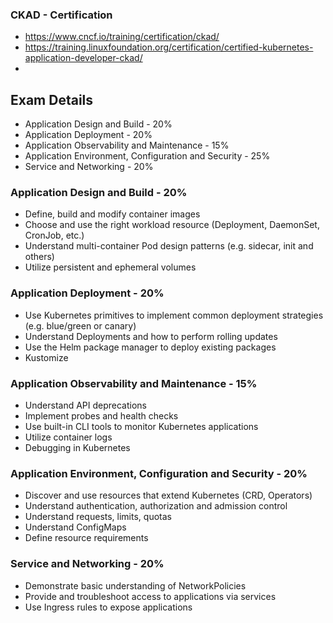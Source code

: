 ### CKAD - Certification  
- https://www.cncf.io/training/certification/ckad/
- https://training.linuxfoundation.org/certification/certified-kubernetes-application-developer-ckad/
-
## Exam Details
- Application Design and Build                        - 20%
- Application Deployment                              - 20%
- Application Observability and Maintenance           - 15%
- Application Environment, Configuration and Security - 25%
- Service and Networking                              - 20%

### Application Design and Build - 20%
- Define, build and modify container images
- Choose and use the right workload resource (Deployment, DaemonSet, CronJob, etc.)
- Understand multi-container Pod design patterns (e.g. sidecar, init and others)
- Utilize persistent and ephemeral volumes

### Application Deployment - 20%
- Use Kubernetes primitives to implement common deployment strategies (e.g. blue/green or canary)
- Understand Deployments and how to perform rolling updates
- Use the Helm package manager to deploy existing packages
- Kustomize

### Application Observability and Maintenance - 15%
- Understand API deprecations
- Implement probes and health checks
- Use built-in CLI tools to monitor Kubernetes applications
- Utilize container logs
- Debugging in Kubernetes

### Application Environment, Configuration and Security - 20%
- Discover and use resources that extend Kubernetes (CRD, Operators)
- Understand authentication, authorization and admission control
- Understand requests, limits, quotas
- Understand ConfigMaps
- Define resource requirements

### Service and Networking - 20%
- Demonstrate basic understanding of NetworkPolicies
- Provide and troubleshoot access to applications via services
- Use Ingress rules to expose applications 
